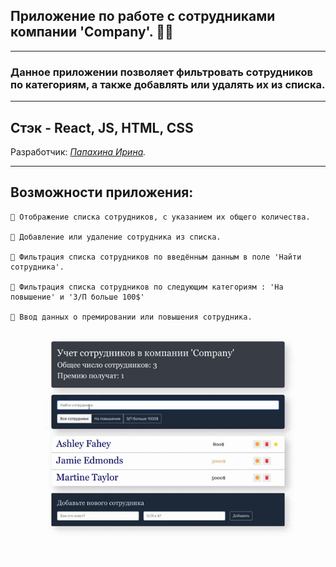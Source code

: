 ## **Приложение по работе с сотрудниками компании 'Company'**. 👩‍💻
___
### Данное приложении позволяет фильтровать сотрудников по категориям, a также добавлять или удалять их из списка.

___

## **Стэк - React, JS, HTML, CSS**

Разработчик: *[Папахина Ирина](https://github.com/PapakhinaIrina).*
____


## Возможности приложения:


```
📌 Отображение списка сотрудников, с указанием их общего количества.

📌 Добавление или удаление сотрудника из списка.

📌 Фильтрация списка сотрудников по введённым данным в поле 'Найти сотрудника'.

📌 Фильтрация списка сотрудников по следующим категориям : 'На повышение' и 'З/П больше 100$'

📌 Ввод данных о премировании или повышения сотрудника.

```


![App](App.gif)
